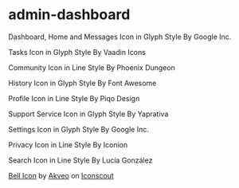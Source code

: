 # admin-dashboard
Dashboard, Home and Messages Icon in Glyph Style
By Google Inc.

Tasks Icon in Glyph Style
By Vaadin Icons

Community Icon in Line Style
By Phoenix Dungeon

History Icon in Glyph Style
By Font Awesome

Profile Icon in Line Style
By Piqo Design

Support Service Icon in Glyph Style
By Yaprativa

Settings Icon in Glyph Style
By Google Inc.

Privacy Icon in Line Style
By Iconion

Search Icon in Line Style
By Lucía González

<a href="https://iconscout.com/icons/bell" target="_blank">Bell Icon</a> by <a href="https://iconscout.com/contributors/eva-icons">Akveo</a> on <a href="https://iconscout.com">Iconscout</a>